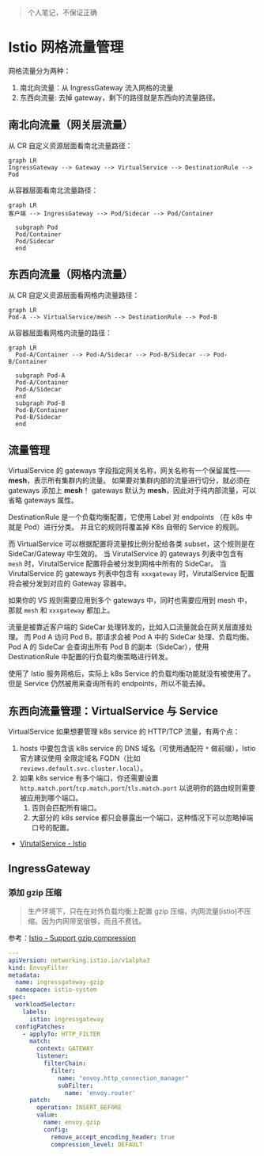 >个人笔记，不保证正确

# Istio 网格流量管理

网格流量分为两种：

1. 南北向流量：从 IngressGateway 流入网格的流量
2. 东西向流量: 去掉 gateway，剩下的路径就是东西向的流量路径。

## 南北向流量（网关层流量）

从 CR 自定义资源层面看南北流量路径：

```mermaid
graph LR
IngressGateway --> Gateway --> VirtualService --> DestinationRule --> Pod
```

从容器层面看南北流量路径：

```mermaid
graph LR
客户端 --> IngressGateway --> Pod/Sidecar --> Pod/Container
  
  subgraph Pod
  Pod/Container
  Pod/Sidecar
  end
```

## 东西向流量（网格内流量）

从 CR 自定义资源层面看网格内流量路径：

```mermaid
graph LR
Pod-A --> VirtualService/mesh --> DestinationRule --> Pod-B
```

从容器层面看网格内流量的路径：

```mermaid
graph LR
  Pod-A/Container --> Pod-A/Sidecar --> Pod-B/Sidecar --> Pod-B/Container

  subgraph Pod-A
  Pod-A/Container
  Pod-A/Sidecar
  end
  subgraph Pod-B
  Pod-B/Container
  Pod-B/Sidecar
  end
```

## 流量管理

VirtualService 的 gateways 字段指定网关名称，网关名称有一个保留属性——**mesh**，表示所有集群内的流量。
如果要对集群内部的流量进行切分，就必须在 gateways 添加上 **mesh**！
gateways 默认为 **mesh**，因此对于纯内部流量，可以省略 gateways 属性。


DestinationRule 是一个负载均衡配置，它使用 Label 对 endpoints （在 k8s 中就是 Pod）进行分类。
并且它的规则将覆盖掉 K8s 自带的 Service 的规则。

而 VirtualService 可以根据配置将流量按比例分配给各类 subset，这个规则是在 SideCar/Gateway 中生效的。
当 VirutalService 的 gateways 列表中包含有 `mesh` 时，VirutalService 配置将会被分发到网格中所有的 SideCar。
当 VirutalService 的 gateways 列表中包含有 `xxxgateway` 时，VirutalService 配置将会被分发到对应的 Gateway 容器中。

如果你的 VS 规则需要应用到多个 gateways 中，同时也需要应用到 mesh 中，那就 `mesh` 和 `xxxgateway` 都加上。


流量是被靠近客户端的 SideCar 处理转发的，比如入口流量就会在网关层直接处理。
而 Pod A 访问 Pod B，那请求会被 Pod A 中的 SideCar 处理、负载均衡。
Pod A 的 SideCar 会查询出所有 Pod B 的副本（SideCar），使用 DestinationRule 中配置的行负载均衡策略进行转发。

使用了 Istio 服务网格后，实际上 k8s Service 的负载均衡功能就没有被使用了。但是 Service 仍然被用来查询所有的 endpoints，所以不能去掉。


## 东西向流量管理：VirtualService 与 Service

VirtualService 如果想要管理 k8s service 的 HTTP/TCP 流量，有两个点：

1. hosts 中要包含该 k8s service 的 DNS 域名（可使用通配符 `*` 做前缀），Istio 官方建议使用 全限定域名 FQDN（比如 `reviews.default.svc.cluster.local`）。
2. 如果 k8s service 有多个端口，你还需要设置 `http.match.port`/`tcp.match.port`/`tls.match.port` 以说明你的路由规则需要被应用到哪个端口。
   1. 否则会匹配所有端口。
   2. 大部分的 k8s service 都只会暴露出一个端口，这种情况下可以忽略掉端口号的配置。

- [VirutalService - Istio](https://istio.io/zh/docs/reference/config/networking/virtual-service/#VirtualService)


## IngressGateway

### 添加 gzip 压缩

>生产环境下，只在在对外负载均衡上配置 gzip 压缩，内网流量(istio)不压缩。因为内网带宽很够，而且不费钱。

参考：[Istio - Support gzip compression](https://github.com/istio/istio/issues/18443#issuecomment-562628682)

```yaml
---
apiVersion: networking.istio.io/v1alpha3
kind: EnvoyFilter
metadata:
  name: ingressgateway-gzip
  namespace: istio-system
spec:
  workloadSelector:
    labels:
      istio: ingressgateway
  configPatches:
    - applyTo: HTTP_FILTER
      match:
        context: GATEWAY
        listener:
          filterChain:
            filter:
              name: "envoy.http_connection_manager"
              subFilter:
                name: 'envoy.router'
      patch:
        operation: INSERT_BEFORE
        value:
          name: envoy.gzip
          config:
            remove_accept_encoding_header: true
            compression_level: DEFAULT
```
